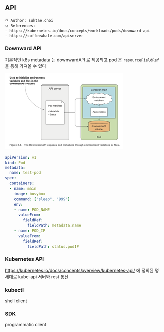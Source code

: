 ## API

```
ㅁ Author: suktae.choi
ㅁ References:
- https://kubernetes.io/docs/concepts/workloads/pods/downward-api
- https://coffeewhale.com/apiserver
```

### Downward API
기본적인 k8s metadata 는 downwardAPI 로 제공되고 pod 은 `resourceFieldRef` 을 통해 가져올 수 있다

<img src="images/1.png" width="75%">

```yaml
apiVersion: v1
kind: Pod
metadata:
  name: test-pod
spec:
  containers:
  - name: main
    image: busybox
    command: ["sleep", "999"]
    env:
    - name: POD_NAME 
      valueFrom:
        fieldRef:
          fieldPath: metadata.name
    - name: POD_IP
      valueFrom:
        fieldRef:
          fieldPath: status.podIP
```

### Kubernetes API
https://kubernetes.io/docs/concepts/overview/kubernetes-api/ 에 정의된 명세대로 kube-api 서버와 rest 통신

### kubectl
shell client

### SDK
programmatic client